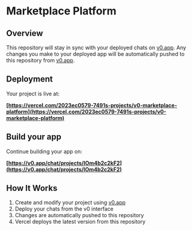# Marketplace Platform


## Overview

This repository will stay in sync with your deployed chats on [v0.app](https://v0.app).
Any changes you make to your deployed app will be automatically pushed to this repository from [v0.app](https://v0.app).

## Deployment

Your project is live at:

**[https://vercel.com/2023ec0579-7491s-projects/v0-marketplace-platform](https://vercel.com/2023ec0579-7491s-projects/v0-marketplace-platform)**

## Build your app

Continue building your app on:

**[https://v0.app/chat/projects/IOm4b2c2kF2](https://v0.app/chat/projects/IOm4b2c2kF2)**

## How It Works

1. Create and modify your project using [v0.app](https://v0.app)
2. Deploy your chats from the v0 interface
3. Changes are automatically pushed to this repository
4. Vercel deploys the latest version from this repository
